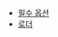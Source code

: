 - [필수 옵션](https://github.com/jinn2u/TIL/blob/master/Webpack/정리/01_필수%20옵션.md)
- [로더](https://github.com/jinn2u/TIL/blob/master/Webpack/정리/02_로더.md)
